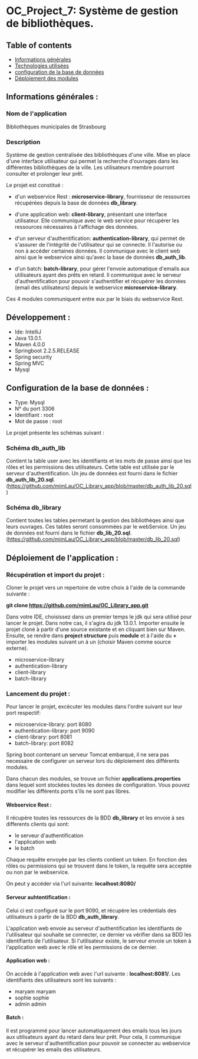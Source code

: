 # OC_Project_7: Système de gestion de bibliothèques.

  
## Table of contents 
* [Informations générales](#général) 
* [Technologies utilisées](#technologies) 
* [configuration de la base de données](#bdd) 
* [Déploiement des modules](#déploiement) 


## Informations générales :  

### Nom de l'application  

Bibliothèques municipales de Strasbourg

### Description  

Système de gestion centralisée des bibliothèques d'une ville. Mise en place d'une interface utilisateur qui permet la recherche d'ouvrages dans les différentes bibliothèques de la ville. Les utilisateurs membre pourront consulter et prolonger leur prêt.


Le projet est constitué :

- d'un webservice Rest : **microservice-library**, fournisseur de ressources récupérées depuis la base de données **db_library**.

- d'une application web: **client-library**, présentant une interface utilisateur. Elle communique avec le web service pour récupérer les ressources nécessaires à l'affichage des données.

- d'un serveur d'authentification: **authentication-library**, qui permet de s'assurer de l'intégrité de l'utilisateur qui se connecte. Il l'autorise ou non à accéder certaines données. Il communique avec le client web ainsi que le webservice ainsi qu'avec la base de données **db_auth_lib**.

- d'un batch: **batch-library**, pour gérer l'envoie automatique d'emails aux utilisateurs ayant des prêts en retard. Il communique avec le serveur d'authentification pour pouvoir s'authentifier et récupérer les données (email des utilisateurs) depuis le webservice **microservice-library**.

 Ces 4 modules communiquent entre eux par le biais du webservice Rest.


## Développement : 

* Ide: IntelliJ
* Java 13.0.1.  
* Maven 4.0.0 
* Springboot 2.2.5.RELEASE 
* Spring security
* Spring MVC
* Mysql


## Configuration de la base de données : 

* Type: Mysql
* N° du port 3306 
* Identifiant : root 
* Mot de passe : root 

Le projet présente les schémas suivant : 

### Schéma db_auth_lib

Contient la table user avec les identifiants et les mots de passe ainsi que les rôles et les permissions des utilisateurs. Cette table est utilisée par le serveur d'authentification. Un jeu de données est fourni dans le fichier **db_auth_lib_20.sql**. (https://github.com/mimLau/OC_Library_app/blob/master/db_auth_lib_20.sql)

### Schéma db_library

Contient toutes les tables permetant la gestion des bibliothèqes ainsi que leurs ouvrages. Ces tables seront consommées par le webService. Un jeu de données est fourni dans le fichier **db_lib_20.sql**. (https://github.com/mimLau/OC_Library_app/blob/master/db_lib_20.sql)


## Déploiement de l'application : 


### Récupération et import du projet :

Cloner le projet vers un repertoire de votre choix à l'aide de la commande suivante :

**git clone https://github.com/mimLau/OC_Library_app.git**

Dans votre IDE, choisissez dans un premier temps le jdk qui sera utilisé pour lancer le projet. Dans notre cas, il s'agira du jdk 13.0.1.
Importer ensuite le projet cloné à partir d'une source existante et en cliquant bien sur Maven.
Ensuite, se rendre dans **project structure** puis **module** et à l'aide du **+** importer les modules suivant un à un (choisir Maven comme source externe).

- microservice-library
- authentication-library 
- client-library
- batch-library


### Lancement du projet :

Pour lancer le projet, excécuter les modules dans l'ordre suivant sur leur port respectif:

- microservice-library: port 8080
- authentication-library: port 9090
- client-library: port 8081
- batch-library: port 8082


Spring boot contenant un serveur Tomcat embarqué, il ne sera pas necessaire de configurer un serveur lors du déploiement des différents modules.

Dans chacun des modules, se trouve un fichier **applications.properties** dans lequel sont stockées toutes les donées de configuration. Vous pouvez modifier les différents ports s'ils ne sont pas libres.


#### Webservice Rest :

Il récupère toutes les ressources de la BDD **db_library** et les envoie à ses differents clients qui sont:

- le serveur d'authentification
- l'application web
- le batch

Chaque requête envoyée par les clients contient un token. En fonction des rôles ou permissions qui se trouvent dans le token, la requête sera acceptée ou non par le webservice.

On peut y accéder via l'url suivante: **localhost:8080/**


#### Serveur auhtentification :

Celui ci est configuré sur le port 9090, et récupère les crédentials des utilisateurs à partir de la BDD **db_auth_library**.

L'application web envoie au serveur d'authentification les identifiants de l'utilisateur qui souhaite se connecter, ce dernier va vérifier dans sa BDD les identifiants de l'utilisateur. Si l'utilisateur existe, le serveur envoie un token à l'application web avec le rôle et les permissions de ce dernier.


#### Application web :

On accède à l'application web avec l'url suivante : **localhost:8081/**. 
Les identifiants des utilisateurs sont les suivants :

- maryam maryam
- sophie sophie
- admin admin


#### Batch :

Il est programmé pour lancer automatiquement des emails tous les jours aux utilisateurs ayant du retard dans leur prêt. Pour cela, il communique avec le serveur d'authentification pour pouvoir se connecter au webservice et récupérer les emails des utilisateurs.

